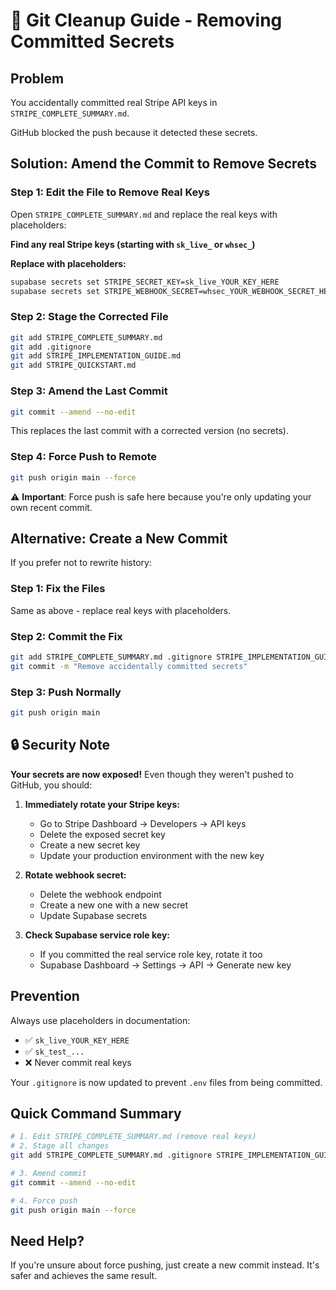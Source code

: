 # 🚨 Git Cleanup Guide - Removing Committed Secrets

## Problem
You accidentally committed real Stripe API keys in `STRIPE_COMPLETE_SUMMARY.md`.

GitHub blocked the push because it detected these secrets.

## Solution: Amend the Commit to Remove Secrets

### Step 1: Edit the File to Remove Real Keys

Open `STRIPE_COMPLETE_SUMMARY.md` and replace the real keys with placeholders:

**Find any real Stripe keys (starting with `sk_live_` or `whsec_`)**

**Replace with placeholders:**
```bash
supabase secrets set STRIPE_SECRET_KEY=sk_live_YOUR_KEY_HERE
supabase secrets set STRIPE_WEBHOOK_SECRET=whsec_YOUR_WEBHOOK_SECRET_HERE
```

### Step 2: Stage the Corrected File
```bash
git add STRIPE_COMPLETE_SUMMARY.md
git add .gitignore
git add STRIPE_IMPLEMENTATION_GUIDE.md
git add STRIPE_QUICKSTART.md
```

### Step 3: Amend the Last Commit
```bash
git commit --amend --no-edit
```

This replaces the last commit with a corrected version (no secrets).

### Step 4: Force Push to Remote
```bash
git push origin main --force
```

⚠️ **Important**: Force push is safe here because you're only updating your own recent commit.

## Alternative: Create a New Commit

If you prefer not to rewrite history:

### Step 1: Fix the Files
Same as above - replace real keys with placeholders.

### Step 2: Commit the Fix
```bash
git add STRIPE_COMPLETE_SUMMARY.md .gitignore STRIPE_IMPLEMENTATION_GUIDE.md STRIPE_QUICKSTART.md
git commit -m "Remove accidentally committed secrets"
```

### Step 3: Push Normally
```bash
git push origin main
```

## 🔒 Security Note

**Your secrets are now exposed!** Even though they weren't pushed to GitHub, you should:

1. **Immediately rotate your Stripe keys:**
   - Go to Stripe Dashboard → Developers → API keys
   - Delete the exposed secret key
   - Create a new secret key
   - Update your production environment with the new key

2. **Rotate webhook secret:**
   - Delete the webhook endpoint
   - Create a new one with a new secret
   - Update Supabase secrets

3. **Check Supabase service role key:**
   - If you committed the real service role key, rotate it too
   - Supabase Dashboard → Settings → API → Generate new key

## Prevention

Always use placeholders in documentation:
- ✅ `sk_live_YOUR_KEY_HERE`
- ✅ `sk_test_...`
- ❌ Never commit real keys

Your `.gitignore` is now updated to prevent `.env` files from being committed.

## Quick Command Summary

```bash
# 1. Edit STRIPE_COMPLETE_SUMMARY.md (remove real keys)
# 2. Stage all changes
git add STRIPE_COMPLETE_SUMMARY.md .gitignore STRIPE_IMPLEMENTATION_GUIDE.md STRIPE_QUICKSTART.md

# 3. Amend commit
git commit --amend --no-edit

# 4. Force push
git push origin main --force
```

## Need Help?

If you're unsure about force pushing, just create a new commit instead. It's safer and achieves the same result.
